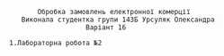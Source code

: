                    Обробка замовлень електронної комерції 
               Виконала cтудентка групи 143Б Урсуляк Олександра
                               Варіант 16

            1.Лабораторна робота №2 
